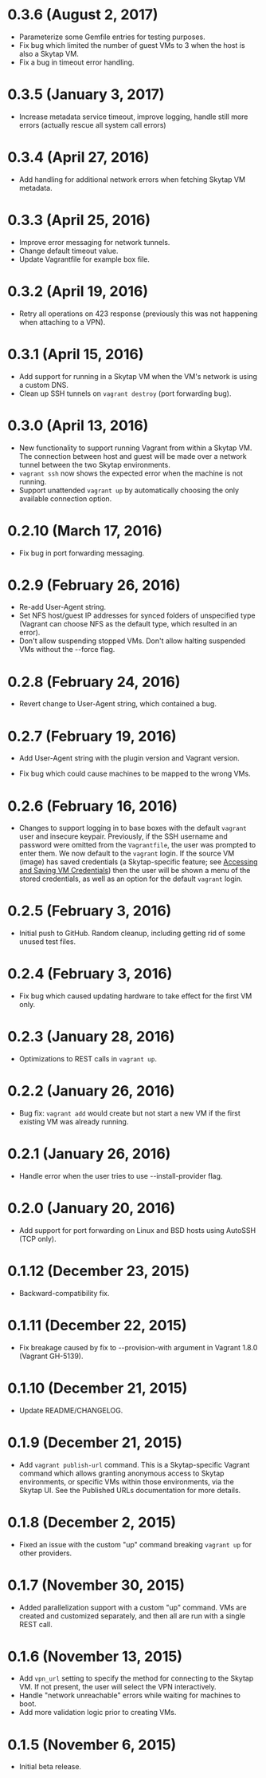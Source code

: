 # 0.3.6 (August 2, 2017)

* Parameterize some Gemfile entries for testing purposes.
* Fix bug which limited the number of guest VMs to 3 when the host is also a 
  Skytap VM.
* Fix a bug in timeout error handling.

# 0.3.5 (January 3, 2017)

* Increase metadata service timeout, improve logging, handle still more errors (actually
  rescue all system call errors)

# 0.3.4 (April 27, 2016)

* Add handling for additional network errors when fetching Skytap VM metadata.

# 0.3.3 (April 25, 2016)

* Improve error messaging for network tunnels.
* Change default timeout value.
* Update Vagrantfile for example box file.

# 0.3.2 (April 19, 2016)

* Retry all operations on 423 response (previously this was not happening when attaching to a VPN).

# 0.3.1 (April 15, 2016)

* Add support for running in a Skytap VM when the VM's network is using a custom DNS.
* Clean up SSH tunnels on `vagrant destroy` (port forwarding bug).

# 0.3.0 (April 13, 2016)

* New functionality to support running Vagrant from within a Skytap VM. The connection between host and
  guest will be made over a network tunnel between the two Skytap environments.
* `vagrant ssh` now shows the expected error when the machine is not running.
* Support unattended `vagrant up` by automatically choosing the only available connection option.

# 0.2.10 (March 17, 2016)

* Fix bug in port forwarding messaging.

# 0.2.9 (February 26, 2016)

* Re-add User-Agent string.
* Set NFS host/guest IP addresses for synced folders of unspecified type
  (Vagrant can choose NFS as the default type, which resulted in an
  error).
* Don't allow suspending stopped VMs. Don't allow halting suspended VMs
  without the --force flag.

# 0.2.8 (February 24, 2016)

* Revert change to User-Agent string, which contained a bug.

# 0.2.7 (February 19, 2016)

* Add User-Agent string with the plugin version and Vagrant version.

* Fix bug which could cause machines to be mapped to the wrong VMs.

# 0.2.6 (February 16, 2016)

* Changes to support logging in to base boxes with the default `vagrant` user and
  insecure keypair. Previously, if the SSH username and password were omitted
  from the `Vagrantfile`, the user was prompted to enter them. We now default
  to the `vagrant` login. If the source VM (image) has saved credentials
  (a Skytap-specific feature; see [Accessing and Saving VM Credentials](http://help.skytap.com/#VM_Settings_Credentials.html))
  then the user will be shown a menu of the stored credentials,
  as well as an option for the default `vagrant` login.

# 0.2.5 (February 3, 2016)

* Initial push to GitHub. Random cleanup, including getting rid of some unused test files.

# 0.2.4 (February 3, 2016)

* Fix bug which caused updating hardware to take effect for the first VM only.

# 0.2.3 (January 28, 2016)

* Optimizations to REST calls in `vagrant up`.

# 0.2.2 (January 26, 2016)

* Bug fix: `vagrant add` would create but not start a new VM if
  the first existing VM was already running.

# 0.2.1 (January 26, 2016)

* Handle error when the user tries to use --install-provider flag.

# 0.2.0 (January 20, 2016)

* Add support for port forwarding on Linux and BSD hosts using AutoSSH
  (TCP only).

# 0.1.12 (December 23, 2015)

* Backward-compatibility fix.

# 0.1.11 (December 22, 2015)

* Fix breakage caused by fix to --provision-with argument in Vagrant 1.8.0
  (Vagrant GH-5139).

# 0.1.10 (December 21, 2015)

* Update README/CHANGELOG.

# 0.1.9 (December 21, 2015)

* Add `vagrant publish-url` command. This is a Skytap-specific
  Vagrant command which allows granting anonymous access to Skytap
  environments, or specific VMs within those environments, via the Skytap
  UI. See the Published URLs documentation for more details.

# 0.1.8 (December 2, 2015)

* Fixed an issue with the custom "up" command breaking `vagrant up` for
  other providers.

# 0.1.7 (November 30, 2015)

* Added parallelization support with a custom "up" command. VMs are
  created and customized separately, and then all are run with a single
  REST call.

# 0.1.6 (November 13, 2015)

* Add `vpn_url` setting to specify the method for connecting to the
  Skytap VM. If not present, the user will select the VPN interactively.
* Handle "network unreachable" errors while waiting for machines to boot.
* Add more validation logic prior to creating VMs.

# 0.1.5 (November 6, 2015)

* Initial beta release.
